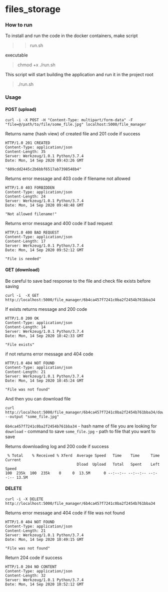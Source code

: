 # files_storage

### How to run
To install and run the code in the docker containers, make script

> >run.sh

executable

> chmod +x ./run.sh

This script will start building the application and run it in the project root

> ./run.sh

### Usage

#### POST (upload)

```
curl -i -X POST -H "Content-Type: multipart/form-data" -F "file=@/path/to/file/some_file.jpg" localhost:5000/file_manager
```

Returns name (hash view) of created file and 201 code if success

```
HTTP/1.0 201 CREATED
Content-Type: application/json
Content-Length: 35
Server: Werkzeug/1.0.1 Python/3.7.4
Date: Mon, 14 Sep 2020 09:43:26 GMT

"609cdd2445c2b6bbf6517ab7398548b4"
```

Returns error message and 403 code if filename not allowed

```
HTTP/1.0 403 FORBIDDEN
Content-Type: application/json
Content-Length: 24
Server: Werkzeug/1.0.1 Python/3.7.4
Date: Mon, 14 Sep 2020 09:48:48 GMT

"Not allowed filename!"
```

Returns error message and 400 code if bad request

```
HTTP/1.0 400 BAD REQUEST
Content-Type: application/json
Content-Length: 17
Server: Werkzeug/1.0.1 Python/3.7.4
Date: Mon, 14 Sep 2020 09:52:12 GMT

"File is needed"
```

#### GET (download)

Be careful to save bad response to the file and check file exists before saving
```
curl -i  -X GET http://localhost:5000/file_manager/6b4ca457f7241c0ba2f2454b761bba34
```

If exists returns message and 200 code

```
HTTP/1.0 200 OK
Content-Type: application/json
Content-Length: 14
Server: Werkzeug/1.0.1 Python/3.7.4
Date: Mon, 14 Sep 2020 10:42:33 GMT

"File exists"
```

if not returns error message and 404 code

```
HTTP/1.0 404 NOT FOUND
Content-Type: application/json
Content-Length: 21
Server: Werkzeug/1.0.1 Python/3.7.4
Date: Mon, 14 Sep 2020 10:45:24 GMT

"File was not found"
```

And then you can download file

```
curl http://localhost:5000/file_manager/6b4ca457f7241c0ba2f2454b761bba34/download --output "some_file.jpg"
```

`6b4ca457f7241c0ba2f2454b761bba34` -  hash name of file you are looking for
`download` - command to save
`some_file.jpg` - path to file that you want to save

Returns downloading log and 200 code if success
```
 % Total    % Received % Xferd  Average Speed   Time    Time     Time  Current
                                Dload  Upload   Total   Spent    Left  Speed
100  235k  100  235k    0     0  13.5M      0 --:--:-- --:--:-- --:--:-- 13.5M
```

#### DELETE

```
curl -i -X DELETE http://localhost:5000/file_manager/6b4ca457f7241c0ba2f2454b761bba34
```

Returns error message and 404 code if file was not found

```
HTTP/1.0 404 NOT FOUND
Content-Type: application/json
Content-Length: 21
Server: Werkzeug/1.0.1 Python/3.7.4
Date: Mon, 14 Sep 2020 10:49:15 GMT

"File was not found"
```

Return 204 code if success

```
HTTP/1.0 204 NO CONTENT
Content-Type: application/json
Content-Length: 32
Server: Werkzeug/1.0.1 Python/3.7.4
Date: Mon, 14 Sep 2020 10:52:12 GMT
```
